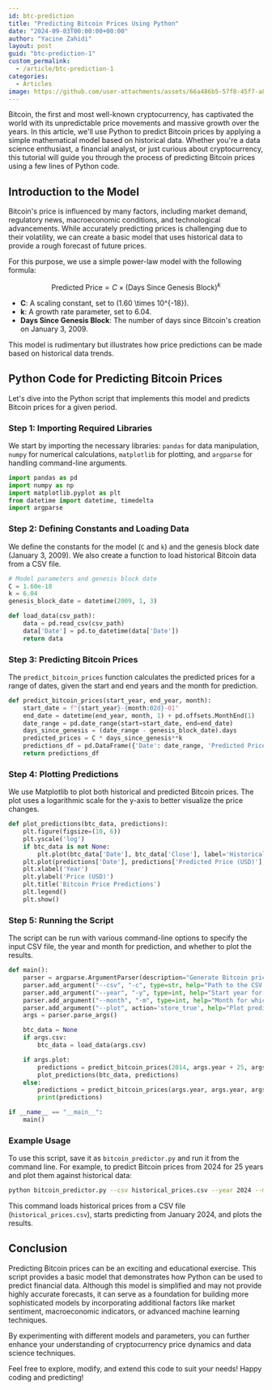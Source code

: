 ```yaml
---
id: btc-prediction
title: "Predicting Bitcoin Prices Using Python"
date: "2024-09-03T00:00:00+00:00"
author: "Yacine Zahidi"
layout: post
guid: "btc-prediction-1"
custom_permalink:
  - /article/btc-prediction-1
categories:
  - Articles
image: https://github.com/user-attachments/assets/66a486b5-57f8-45f7-a808-3ee8216cd756
---
```


Bitcoin, the first and most well-known cryptocurrency, has captivated the world with its unpredictable price movements and massive growth over the years. In this article, we'll use Python to predict Bitcoin prices by applying a simple mathematical model based on historical data. Whether you're a data science enthusiast, a financial analyst, or just curious about cryptocurrency, this tutorial will guide you through the process of predicting Bitcoin prices using a few lines of Python code.

## Introduction to the Model

Bitcoin's price is influenced by many factors, including market demand, regulatory news, macroeconomic conditions, and technological advancements. While accurately predicting prices is challenging due to their volatility, we can create a basic model that uses historical data to provide a rough forecast of future prices.

For this purpose, we use a simple power-law model with the following formula:

```math
\text{Predicted Price} = C \times (\text{Days Since Genesis Block})^k
```

- **C**: A scaling constant, set to \(1.60 \times 10^{-18}\).
- **k**: A growth rate parameter, set to 6.04.
- **Days Since Genesis Block**: The number of days since Bitcoin's creation on January 3, 2009.

This model is rudimentary but illustrates how price predictions can be made based on historical data trends.

## Python Code for Predicting Bitcoin Prices

Let's dive into the Python script that implements this model and predicts Bitcoin prices for a given period.

### Step 1: Importing Required Libraries

We start by importing the necessary libraries: `pandas` for data manipulation, `numpy` for numerical calculations, `matplotlib` for plotting, and `argparse` for handling command-line arguments.

```python
import pandas as pd
import numpy as np
import matplotlib.pyplot as plt
from datetime import datetime, timedelta
import argparse
```

### Step 2: Defining Constants and Loading Data

We define the constants for the model (`C` and `k`) and the genesis block date (January 3, 2009). We also create a function to load historical Bitcoin data from a CSV file.

```python
# Model parameters and genesis block date
C = 1.60e-18
k = 6.04
genesis_block_date = datetime(2009, 1, 3)

def load_data(csv_path):
    data = pd.read_csv(csv_path)
    data['Date'] = pd.to_datetime(data['Date'])
    return data
```

### Step 3: Predicting Bitcoin Prices

The `predict_bitcoin_prices` function calculates the predicted prices for a range of dates, given the start and end years and the month for prediction.

```python
def predict_bitcoin_prices(start_year, end_year, month):
    start_date = f"{start_year}-{month:02d}-01"
    end_date = datetime(end_year, month, 1) + pd.offsets.MonthEnd(1)
    date_range = pd.date_range(start=start_date, end=end_date)
    days_since_genesis = (date_range - genesis_block_date).days
    predicted_prices = C * days_since_genesis**k
    predictions_df = pd.DataFrame({'Date': date_range, 'Predicted Price (USD)': predicted_prices})
    return predictions_df
```

### Step 4: Plotting Predictions

We use Matplotlib to plot both historical and predicted Bitcoin prices. The plot uses a logarithmic scale for the y-axis to better visualize the price changes.

```python
def plot_predictions(btc_data, predictions):
    plt.figure(figsize=(10, 6))
    plt.yscale('log')
    if btc_data is not None:
        plt.plot(btc_data['Date'], btc_data['Close'], label='Historical Prices')
    plt.plot(predictions['Date'], predictions['Predicted Price (USD)'], label='Predicted Prices')
    plt.xlabel('Year')
    plt.ylabel('Price (USD)')
    plt.title('Bitcoin Price Predictions')
    plt.legend()
    plt.show()
```

### Step 5: Running the Script

The script can be run with various command-line options to specify the input CSV file, the year and month for prediction, and whether to plot the results.

```python
def main():
    parser = argparse.ArgumentParser(description="Generate Bitcoin price predictions.")
    parser.add_argument("--csv", "-c", type=str, help="Path to the CSV file containing historical Bitcoin prices.")
    parser.add_argument("--year", "-y", type=int, help="Start year for which to predict prices.")
    parser.add_argument("--month", "-m", type=int, help="Month for which to predict prices.")
    parser.add_argument("--plot", action='store_true', help="Plot predictions along with historical data.")
    args = parser.parse_args()

    btc_data = None
    if args.csv:
        btc_data = load_data(args.csv)

    if args.plot:
        predictions = predict_bitcoin_prices(2014, args.year + 25, args.month)
        plot_predictions(btc_data, predictions)
    else:
        predictions = predict_bitcoin_prices(args.year, args.year, args.month)
        print(predictions)

if __name__ == "__main__":
    main()
```

### Example Usage

To use this script, save it as `bitcoin_predictor.py` and run it from the command line. For example, to predict Bitcoin prices from 2024 for 25 years and plot them against historical data:

```sh
python bitcoin_predictor.py --csv historical_prices.csv --year 2024 --month 1 --plot
```

This command loads historical prices from a CSV file (`historical_prices.csv`), starts predicting from January 2024, and plots the results.

## Conclusion

Predicting Bitcoin prices can be an exciting and educational exercise. This script provides a basic model that demonstrates how Python can be used to predict financial data. Although this model is simplified and may not provide highly accurate forecasts, it can serve as a foundation for building more sophisticated models by incorporating additional factors like market sentiment, macroeconomic indicators, or advanced machine learning techniques.

By experimenting with different models and parameters, you can further enhance your understanding of cryptocurrency price dynamics and data science techniques.

Feel free to explore, modify, and extend this code to suit your needs! Happy coding and predicting!
